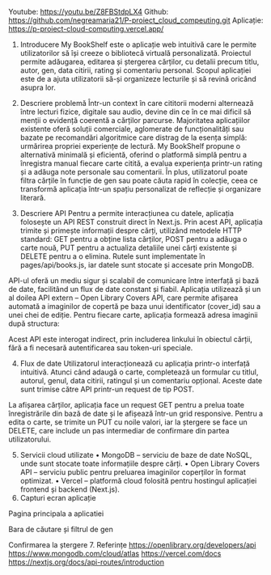 Youtube: https://youtu.be/Z8FBStdpLX4 
Github: https://github.com/negreamaria21/P-proiect_cloud_compeuting.git 
Aplicație: https://p-proiect-cloud-computing.vercel.app/


1.	Introducere
My BookShelf este o aplicație web intuitivă care le permite utilizatorilor să își creeze o bibliotecă virtuală personalizată. Proiectul permite adăugarea, editarea și ștergerea cărților, cu detalii precum titlu, autor, gen, data citirii, rating și comentariu personal. Scopul aplicației este de a ajuta utilizatorii să-și organizeze lecturile și să revină oricând asupra lor.

2.	Descriere problemă
Într-un context în care cititorii moderni alternează între lecturi fizice, digitale sau audio, devine din ce în ce mai dificil să menții o evidență coerentă a cărților parcurse. Majoritatea aplicațiilor existente oferă soluții comerciale, aglomerate de funcționalități sau bazate pe recomandări algoritmice care distrag de la esența simplă: urmărirea propriei experiențe de lectură. My BookShelf propune o alternativă minimală și eficientă, oferind o platformă simplă pentru a înregistra manual fiecare carte citită, a evalua experiența printr-un rating și a adăuga note personale sau comentarii. În plus, utilizatorul poate filtra cărțile în funcție de gen sau poate căuta rapid în colecție, ceea ce transformă aplicația într-un spațiu personalizat de reflecție și organizare literară.

3.	Descriere API
Pentru a permite interacțiunea cu datele, aplicația folosește un API REST construit direct în Next.js. Prin acest API, aplicația trimite și primește informații despre cărți, utilizând metodele HTTP standard: GET pentru a obține lista cărților, POST pentru a adăuga o carte nouă, PUT pentru a actualiza detaliile unei cărți existente și DELETE pentru a o elimina. Rutele sunt implementate în pages/api/books.js, iar datele sunt stocate și accesate prin MongoDB. 
 
API-ul oferă un mediu sigur și scalabil de comunicare între interfață și bază de date, facilitând un flux de date constant și fiabil.
Aplicația utilizează și un al doilea API extern – Open Library Covers API, care permite afișarea automată a imaginilor de copertă pe baza unui identificator (cover_id) sau a unei chei de ediție. Pentru fiecare carte, aplicația formează adresa imaginii după structura:
 
Acest API este interogat indirect, prin includerea linkului în obiectul cărții, fără a fi necesară autentificarea sau token-uri speciale.

4.	Flux de date
Utilizatorul interacționează cu aplicația printr-o interfață intuitivă. Atunci când adaugă o carte, completează un formular cu titlul, autorul, genul, data citirii, ratingul și un comentariu opțional. Aceste date sunt trimise către API printr-un request de tip POST.

 La afișarea cărților, aplicația face un request GET pentru a prelua toate înregistrările din bază de date și le afișează într-un grid responsive. Pentru a edita o carte, se trimite un PUT cu noile valori, iar la ștergere se face un DELETE, care include un pas intermediar de confirmare din partea utilizatorului.
 
5.	Servicii cloud utilizate
•	MongoDB – serviciu de baze de date NoSQL, unde sunt stocate toate informațiile despre cărți.
•	Open Library Covers API – serviciu public pentru preluarea imaginilor coperților în format optimizat.
•	Vercel – platformă cloud folosită pentru hostingul aplicației frontend și backend (Next.js).
6.	Capturi ecran aplicație
 
Pagina principala a aplicatiei
 
Bara de căutare și filtrul de gen

 
Confirmarea la ștergere
7. Referințe
https://openlibrary.org/developers/api
https://www.mongodb.com/cloud/atlas
https://vercel.com/docs
https://nextjs.org/docs/api-routes/introduction
